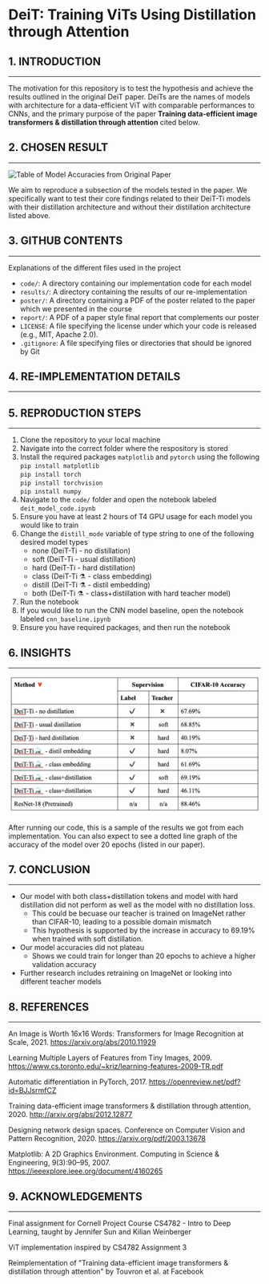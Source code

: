 # DeiT: Training ViTs Using Distillation through Attention

## 1. INTRODUCTION
-----------------------------------------------------------------------------------------------------

The motivation for this repository is to test the hypothesis and achieve the results outlined in the original DeiT paper. DeiTs are the names of models with architecture for a data-efficient ViT with comparable performances to CNNs, and the primary purpose of the paper **Training data-efficient image transformers & distillation through attention** cited below.

## 2. CHOSEN RESULT
-----------------------------------------------------------------------------------------------------
![Table of Model Accuracies from Original Paper](https://drive.google.com/file/d/1_v0tIZxVJVuxrC9ZUx3q2pUmYXHhi377/view?usp=sharing "Relevant Section of Paper with their Findings")

We aim to reproduce a subsection of the models tested in the paper. We specifically want to test their core findings related to their DeiT-Ti models with their distillation architecture and without their distillation architecture listed above. 

## 3. GITHUB CONTENTS
-----------------------------------------------------------------------------------------------------
Explanations of the different files used in the project
* `code/`: A directory containing our implementation code for each model 
* `results/`: A directory containing the results of our re-implementation
* `poster/`: A directory containing a PDF of the poster related to the paper which we presented in the course
* `report/`: A PDF of a paper style final report that complements our poster
* `LICENSE`: A file specifying the license under which your code is released (e.g., MIT,
Apache 2.0).
* `.gitignore`: A file specifying files or directories that should be ignored by Git

## 4. RE-IMPLEMENTATION DETAILS
-----------------------------------------------------------------------------------------------------

## 5. REPRODUCTION STEPS
-----------------------------------------------------------------------------------------------------

1) Clone the repository to your local machine
2) Navigate into the correct folder where the respository is stored
3) Install the required packages `matplotlib` and  `pytorch` using the following <br/>
   `pip install matplotlib` <br/>
   `pip install torch` <br/>
   `pip install torchvision` <br/>
   `pip install numpy` <br/>
4) Navigate to the `code/` folder and open the notebook labeled `deit_model_code.ipynb`
5) Ensure you have at least 2 hours of T4 GPU usage for each model you would like to train 
6) Change the `distill_mode` variable of type string to one of the following desired model types
   * none (DeiT-Ti - no distillation)
   * soft (DeiT-Ti - usual distillation)
   * hard (DeiT-Ti - hard distillation)
   * class (DeiT-Ti ⚗️ - class embedding)
   * distill (DeiT-Ti ⚗️ - distil embedding)
   * both (DeiT-Ti ⚗️ - class+distillation with hard teacher model)
7) Run the notebook
8) If you would like to run the CNN model baseline, open the notebook labeled `cnn_baseline.ipynb`
9) Ensure you have required packages, and then run the notebook
   
    
## 6. INSIGHTS 
-----------------------------------------------------------------------------------------------------
![Table of Model Accuracies from Our Implementation](https://github.com/kimyunoo/4782_final/blob/main/results/table-of-accuracies-all-models.png "Our results from implementation trained for 20 epochs")

After running our code, this is a sample of the results we got from each implementation. You can also expect to see a dotted line graph of the accuracy of the model over 20 epochs (listed in our paper). 

## 7. CONCLUSION 
-----------------------------------------------------------------------------------------------------
* Our model with both class+distillation tokens and model with hard distillation did not perform as well as the model with no distillation loss.
   * This could be becuase our teacher is trained on ImageNet rather than CIFAR-10, leading to a possible domain mismatch
   * This hypothesis is supported by the increase in accuracy to 69.19% when trained with soft distillation. 
* Our model accuracies did not plateau
   * Shows we could train for longer than 20 epochs to achieve a higher validation accuracy
* Further research includes retraining on ImageNet or looking into different teacher models

## 8. REFERENCES
-----------------------------------------------------------------------------------------------------
An Image is Worth 16x16 Words: Transformers for Image Recognition at Scale, 2021. https://arxiv.org/abs/2010.11929

Learning Multiple Layers of Features from Tiny Images, 2009. https://www.cs.toronto.edu/~kriz/learning-features-2009-TR.pdf 

Automatic differentiation in PyTorch, 2017. https://openreview.net/pdf?id=BJJsrmfCZ

Training data-efficient image transformers & distillation through attention, 2020. http://arxiv.org/abs/2012.12877  

Designing network design spaces. Conference on Computer Vision and Pattern Recognition, 2020. https://arxiv.org/pdf/2003.13678

Matplotlib: A 2D Graphics Environment. Computing in Science & Engineering, 9(3):90–95, 2007. https://ieeexplore.ieee.org/document/4160265


## 9. ACKNOWLEDGEMENTS
-----------------------------------------------------------------------------------------------------

Final assignment for Cornell Project Course CS4782 - Intro to Deep Learning, taught by Jennifer Sun and Kilian Weinberger 

ViT implementation inspired by CS4782 Assignment 3

Reimplementation of "Training data-efficient image transformers & distillation through attention" by Touvron et al. at Facebook
